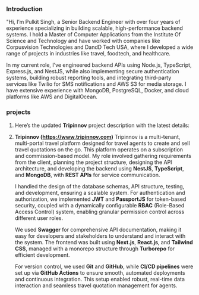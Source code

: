 ### Introduction

"Hi, I’m Pulkit Singh, a Senior Backend Engineer with over four years of experience specializing in building scalable, high-performance backend systems. I hold a Master of Computer Applications from the Institute Of Science and Technology and have worked with companies like Corpusvision Technologies and DandD Tech USA, where I developed a wide range of projects in industries like travel, foodtech, and healthcare.

In my current role, I’ve engineered backend APIs using Node.js, TypeScript, Express.js, and NestJS, while also implementing secure authentication systems, building robust reporting tools, and integrating third-party services like Twilio for SMS notifications and AWS S3 for media storage. I have extensive experience with MongoDB, PostgreSQL, Docker, and cloud platforms like AWS and DigitalOcean.

### projects

1. Here’s the updated **Tripinnov** project description with the latest details:

1. **Tripinnov (https://www.tripinnov.com)**
   Tripinnov is a multi-tenant, multi-portal travel platform designed for travel agents to create and sell travel quotations on the go. This platform operates on a subscription and commission-based model. My role involved gathering requirements from the client, planning the project structure, designing the API architecture, and developing the backend using **NestJS**, **TypeScript**, and **MongoDB**, with **REST APIs** for service communication.

   I handled the design of the database schemas, API structure, testing, and development, ensuring a scalable system. For authentication and authorization, we implemented **JWT** and **PassportJS** for token-based security, coupled with a dynamically configurable **RBAC** (Role-Based Access Control) system, enabling granular permission control across different user roles.

   We used **Swagger** for comprehensive API documentation, making it easy for developers and stakeholders to understand and interact with the system. The frontend was built using **Next.js**, **React.js**, and **Tailwind CSS**, managed with a monorepo structure through **Turborepo** for efficient development.

   For version control, we used **Git** and **GitHub**, while **CI/CD pipelines** were set up via **GitHub Actions** to ensure smooth, automated deployments and continuous integration. This setup enabled robust, real-time data interaction and seamless travel quotation management for agents.
